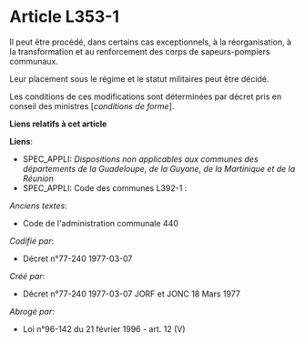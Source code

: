 # Article L353-1

Il peut être procédé, dans certains cas exceptionnels, à la réorganisation, à la transformation et au renforcement des corps
de sapeurs-pompiers communaux.

Leur placement sous le régime et le statut militaires peut être décidé.

Les conditions de ces modifications sont déterminées par décret pris en conseil des ministres [*conditions de forme*].

**Liens relatifs à cet article**

**Liens**:

  - SPEC_APPLI: *Dispositions non applicables aux communes des départements de la Guadeloupe, de la Guyane, de la Martinique et de la Réunion*
  - SPEC_APPLI: Code des communes L392-1 :

_Anciens textes_:

  - Code de l'administration communale 440

_Codifié par_:

  - Décret n°77-240 1977-03-07

_Créé par_:

  - Décret n°77-240 1977-03-07 JORF et JONC 18 Mars 1977

_Abrogé par_:

  - Loi n°96-142 du 21 février 1996 - art. 12 (V)

